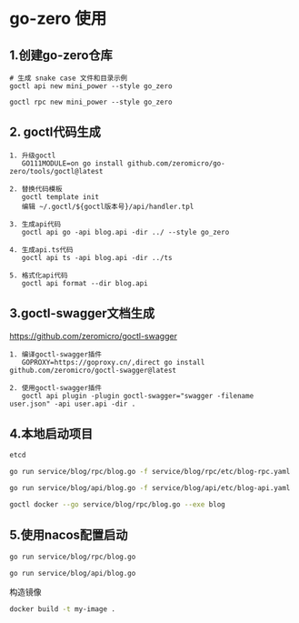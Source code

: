 # go-zero 使用

## 1.创建go-zero仓库

```
# 生成 snake case 文件和目录示例
goctl api new mini_power --style go_zero

goctl rpc new mini_power --style go_zero
```

## 2. goctl代码生成

```
1. 升级goctl
   GO111MODULE=on go install github.com/zeromicro/go-zero/tools/goctl@latest

2. 替换代码模板
   goctl template init
   编辑 ~/.goctl/${goctl版本号}/api/handler.tpl

3. 生成api代码
   goctl api go -api blog.api -dir ../ --style go_zero

4. 生成api.ts代码
   goctl api ts -api blog.api -dir ../ts
   
5. 格式化api代码
   goctl api format --dir blog.api
```

## 3.goctl-swagger文档生成

https://github.com/zeromicro/goctl-swagger

```
1. 编译goctl-swagger插件
   GOPROXY=https://goproxy.cn/,direct go install github.com/zeromicro/goctl-swagger@latest

2. 使用goctl-swagger插件
   goctl api plugin -plugin goctl-swagger="swagger -filename user.json" -api user.api -dir .
```

## 4.本地启动项目

```sh
etcd
```

```sh
go run service/blog/rpc/blog.go -f service/blog/rpc/etc/blog-rpc.yaml
```

```sh
go run service/blog/api/blog.go -f service/blog/api/etc/blog-api.yaml
```

```sh
goctl docker --go service/blog/rpc/blog.go --exe blog
```

## 5.使用nacos配置启动

```sh
go run service/blog/rpc/blog.go
```

```sh
go run service/blog/api/blog.go
```
 
构造镜像
```sh
docker build -t my-image .
```
